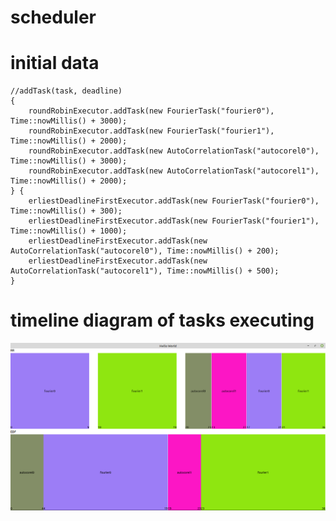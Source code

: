 # scheduler

# initial data
```
//addTask(task, deadline)
{
    roundRobinExecutor.addTask(new FourierTask("fourier0"), Time::nowMillis() + 3000);
    roundRobinExecutor.addTask(new FourierTask("fourier1"), Time::nowMillis() + 2000);
    roundRobinExecutor.addTask(new AutoCorrelationTask("autocorel0"), Time::nowMillis() + 3000);
    roundRobinExecutor.addTask(new AutoCorrelationTask("autocorel1"), Time::nowMillis() + 2000);
} {
    erliestDeadlineFirstExecutor.addTask(new FourierTask("fourier0"), Time::nowMillis() + 300);
    erliestDeadlineFirstExecutor.addTask(new FourierTask("fourier1"), Time::nowMillis() + 1000);
    erliestDeadlineFirstExecutor.addTask(new AutoCorrelationTask("autocorel0"), Time::nowMillis() + 200);
    erliestDeadlineFirstExecutor.addTask(new AutoCorrelationTask("autocorel1"), Time::nowMillis() + 500);
}
```
# timeline diagram of tasks executing
![alt text](https://github.com/burbokop/scheduler/blob/master/result_diagram.png)

